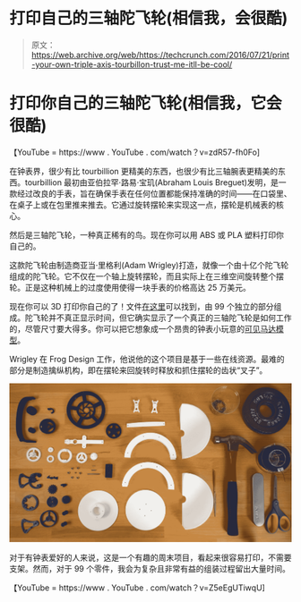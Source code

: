 # 打印自己的三轴陀飞轮(相信我，会很酷)

> 原文：<https://web.archive.org/web/https://techcrunch.com/2016/07/21/print-your-own-triple-axis-tourbillon-trust-me-itll-be-cool/>

# 打印你自己的三轴陀飞轮(相信我，它会很酷)

【YouTube = https://www . YouTube . com/watch？v=zdR57-fh0Fo]

在钟表界，很少有比 tourbillion 更精美的东西，也很少有比三轴腕表更精美的东西。tourbillion 最初由亚伯拉罕·路易·宝玑(Abraham Louis Breguet)发明，是一款经过改良的手表，旨在确保手表在任何位置都能保持准确的时间——在口袋里、在桌子上或在包里推来推去。它通过旋转摆轮来实现这一点，摆轮是机械表的核心。

然后是三轴陀飞轮，一种真正稀有的鸟。现在你可以用 ABS 或 PLA 塑料打印你自己的。

这款陀飞轮由制造商亚当·里格利(Adam Wrigley)打造，就像一个由十亿个陀飞轮组成的陀飞轮。它不仅在一个轴上旋转摆轮，而且实际上在三维空间旋转整个摆轮。正是这种机械上的过度使用使得一块手表的价格高达 25 万美元。

现在你可以 3D 打印你自己的了！文件[在这里](https://web.archive.org/web/20221025222601/http://www.thingiverse.com/thing:1624844)可以找到，由 99 个独立的部分组成。陀飞轮并不真正显示时间，但它确实显示了一个真正的三轴陀飞轮是如何工作的，尽管尺寸要大得多。你可以把它想象成一个昂贵的钟表小玩意的[可见马达模型](https://web.archive.org/web/20221025222601/https://www.youtube.com/watch?v=XQVciy5ObMg)。

Wrigley 在 Frog Design 工作，他说他的这个项目是基于一些在线资源。最难的部分是制造擒纵机构，即在摆轮来回旋转时释放和抓住摆轮的齿状“叉子”。

![printlayout](img/80de7959c8b7d48eeec4d5f9563c7fe7.png)

对于有钟表爱好的人来说，这是一个有趣的周末项目，看起来很容易打印，不需要支架。然而，对于 99 个零件，我会为复杂且非常有益的组装过程留出大量时间。

【YouTube = https://www . YouTube . com/watch？v=Z5eEgUTiwqU]